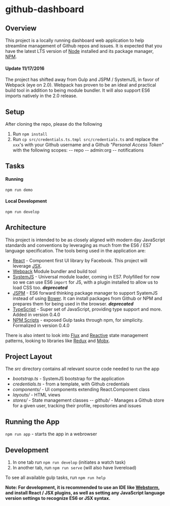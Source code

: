 # github-dashboard

## Overview
This project is a locally running dashboard web application to help streamline management of Github repos and issues.
It is expected that you have the latest LTS version of [Node][] installed and its package manager, [NPM][].

#### Update 11/17/2016
The project has shifted away from Gulp and JSPM / SystemJS, in favor of Webpack (eye on 2.0).  Webpack has proven to be
an ideal and practical build tool in addition to being module bundler.  It will also support ES6 imports natively in
the 2.0 release.

[Node]: https://nodejs.org/
[NPM]: https://www.npmjs.com/

## Setup
After cloning the repo, please do the following

1. Run `npm install`
2. Run `cp src/credentials.ts.tmpl src/credentials.ts` and replace the `xxx`'s with your Github username and a Github
_"Personal Access Token"_ with the following scopes:
-- repo
-- admin:org
-- notifications

## Tasks
#### Running
`npm run demo`

#### Local Development
`npm run develop`


## Architecture
This project is intended to be as closely aligned with modern day JavaScript standards and conventions by leveraging as
much from the ES6 / ES7 language specification.  The tools being used in the application are:

- [React][] - Component first UI library by Facebook.  This project will leverage [JSX].
- [Webpack][]  Module bundler and build tool
- [SystemJS][] - Universal module loader, coming in ES7.  Polyfilled for now so we can use ES6 `import` for JS, with
a plugin installed to allow us to load CSS too.  _**deprecated**_
- [JSPM][] - ES6 forward thinking package manager to support SyatemJS instead of using [Bower][].  It can install packages
from Github or NPM and prepares them for being used in the browser. _**deprecated**_
- [TypeScript][] - Super set of JavaScript, providing type support and more.  Added in version 0.4.0
- [NPM Scripts][] - exposed Gulp tasks through npm, for simplicity.  Formalized in version 0.4.0

There is also intent to look into [Flux] and [Reactive] state management patterns, looking to libraries like [Redux]
and [Mobx].

[React]: https://facebook.github.io/react/
[JSX]: https://facebook.github.io/react/docs/jsx-in-depth.html
[Webpack]: https://webpack.github.io/
[SystemJS]: https://github.com/systemjs/systemjs
[JSPM]: http://jspm.io/
[Bower]: http://bower.io/
[Flux]: https://facebook.github.io/flux/
[Reactive]: https://github.com/Reactive-Extensions/RxJS
[Redux]: https://github.com/reactjs/redux
[Mobx]: https://github.com/mobxjs/mobx
[TypeScript]: https://www.typescriptlang.org/
[NPM Scripts]: https://docs.npmjs.com/misc/scripts

## Project Layout
The _src_ directory contains all relevant source code needed to run the app
- _bootstrap.ts_ - SystemJS bootstrap for the application
- _credentials.ts_ - from a template, with Github credentials
- _components/_ - UI components extending React.Component class
- _layouts/_ - HTML views
- _stores/_ - State management classes
-- _github/_ - Manages a Github store for a given user, tracking their profile, repositories and issues

## Running the App
`npm run app` - starts the app in a webrowser

## Development
1. In one tab run `npm run develop`  (initiates a watch task)
2. In another tab, run `npm run serve` (will also have livereload)

To see all available gulp tasks, run `npm run help`

**Note: For development, it is recommended to use an IDE like [Webstorm][], and install React / JSX plugins, as well
as setting any JavaScript language version settings to recognize ES6 or JSX syntax.**

[Webstorm]: https://www.jetbrains.com/webstorm/